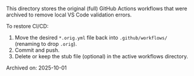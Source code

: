 This directory stores the original (full) GitHub Actions workflows that were archived to remove local VS Code validation errors.

To restore CI/CD:
1. Move the desired `*.orig.yml` file back into `.github/workflows/` (renaming to drop `.orig`).
2. Commit and push.
3. Delete or keep the stub file (optional) in the active workflows directory.

Archived on: 2025-10-01
